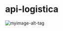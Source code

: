 # api-logistica

![myimage-alt-tag](https://sun9-80.userapi.com/impg/nfw0BBC--Nvhm2WPzFSXo_aRh7Esvy55jSGYPQ/sUcmXVO3UE4.jpg?size=1247x772&quality=96&sign=1fb9243868c88ce1042327e18f3418f3&type=album)
